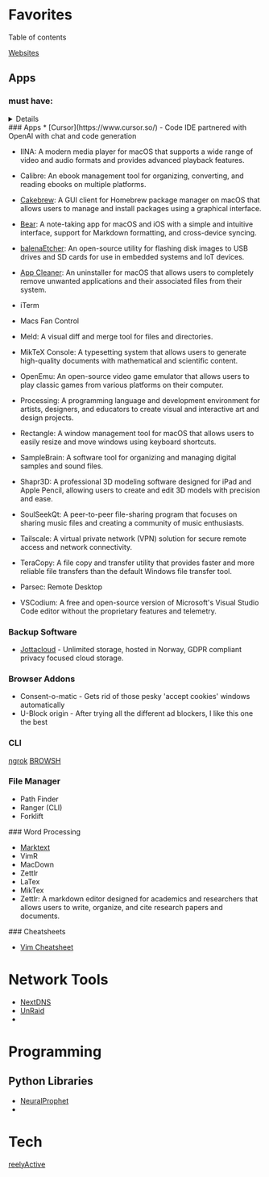 # Favorites

Table of contents

[Websites](#Websites)

## Apps

### must have:
<details>
* Tailscale

* ExpressVPN

* F.Lux

* [LuLu](https://objective-see.org/products/lulu.html)

* [ReiKey](https://objective-see.org/products/reikey.html)

* [Espanso](https://espanso.org/) - My favorite text-expander, privacy focused.

* [Permanent Eraser](https://www.macupdate.com/app/mac/14776/permanent-eraser) - drag-and-drop permanent file eraser.

* [Rectangle](https://rectangleapp.com/) - Win-style windows resizer for mac.

* [ImageOptim](https://imageoptim.com/mac) - Drag-and-drop image resizer, works with most image types, many different algorithms.

</details>
### Apps
* [Cursor](https://www.cursor.so/) - Code IDE partnered with OpenAI with chat and code generation

* IINA: A modern media player for macOS that supports a wide range of video and audio formats and provides advanced playback features.

* Calibre: An ebook management tool for organizing, converting, and reading ebooks on multiple platforms.

* [Cakebrew](https://www.cakebrew.com/): A GUI client for Homebrew package manager on macOS that allows users to manage and install packages using a graphical interface.

* [Bear](https://bear.app/): A note-taking app for macOS and iOS with a simple and intuitive interface, support for Markdown formatting, and cross-device syncing.

* [balenaEtcher](https://www.balena.io/etcher): An open-source utility for flashing disk images to USB drives and SD cards for use in embedded systems and IoT devices.

* [App Cleaner](https://freemacsoft.net/appcleaner/): An uninstaller for macOS that allows users to completely remove unwanted applications and their associated files from their system.

* iTerm

* Macs Fan Control

* Meld: A visual diff and merge tool for files and directories.

* MikTeX Console: A typesetting system that allows users to generate high-quality documents with mathematical and scientific content.

* OpenEmu: An open-source video game emulator that allows users to play classic games from various platforms on their computer.

* Processing: A programming language and development environment for artists, designers, and educators to create visual and interactive art and design projects.

* Rectangle: A window management tool for macOS that allows users to easily resize and move windows using keyboard shortcuts.

* SampleBrain: A software tool for organizing and managing digital samples and sound files.

* Shapr3D: A professional 3D modeling software designed for iPad and Apple Pencil, allowing users to create and edit 3D models with precision and ease.

* SoulSeekQt: A peer-to-peer file-sharing program that focuses on sharing music files and creating a community of music enthusiasts.

* Tailscale: A virtual private network (VPN) solution for secure remote access and network connectivity.

* TeraCopy: A file copy and transfer utility that provides faster and more reliable file transfers than the default Windows file transfer tool.

* Parsec: Remote Desktop



* VSCodium: A free and open-source version of Microsoft's Visual Studio Code editor without the proprietary features and telemetry.

### Backup Software
* [Jottacloud](https://www.jottacloud.com/en/) - Unlimited storage, hosted in Norway, GDPR compliant privacy focused cloud storage.

### Browser Addons
* Consent-o-matic - Gets rid of those pesky 'accept cookies' windows automatically
* U-Block origin - After trying all the different ad blockers, I like this one the best

### CLI
[ngrok](https://www.brow.sh/docs/introduction/)
[BROWSH](https://www.brow.sh/)

### File Manager
- Path Finder
- Ranger (CLI)  
- Forklift

### Word Processing
- [Marktext](https://github.com/marktext/marktext)
- VimR
- MacDown
- Zettlr
- LaTex
- MikTex
- Zettlr: A markdown editor designed for academics and researchers that allows users to write, organize, and cite research papers and documents.

### Cheatsheets
- [Vim Cheatsheet](https://devhints.io/vim)

# Network Tools
- [NextDNS](https://nextdns.io)
- [UnRaid](https://unraid.net/)
- 

# Programming

## Python Libraries
- [NeuralProphet](https://neuralprophet.com/)
- 

# Tech
[reelyActive](https://context.reelyactive.com/technology.html)
